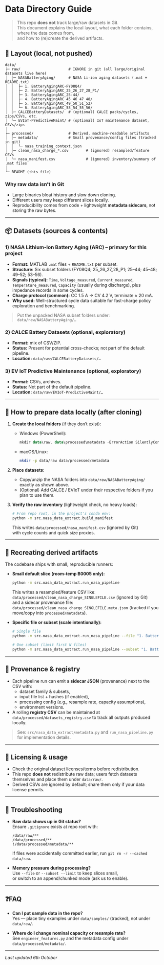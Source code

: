 # Data Directory Guide

> This repo **does not** track large/raw datasets in Git.  
> This document explains the local layout, what each folder contains, where the data comes from,  
> and how to (re)create the derived artifacts.

## 📁 Layout (local, not pushed)

```
data/
├─ raw/                      # IGNORE in git (all large/original datasets live here)
│  ├─ NASABatteryAging/      # NASA Li-ion aging datasets (.mat + README.txt)
│  │  ├─ 1. BatteryAgingARC-FY08Q4/
│  │  ├─ 2. BatteryAgingARC_25_26_27_28_P1/
│  │  ├─ 3. BatteryAgingARC_25-44/
│  │  ├─ 4. BatteryAgingARC_45_46_47_48/
│  │  ├─ 5. BatteryAgingARC_49_50_51_52/
│  │  └─ 6. BatteryAgingARC_53_54_55_56/
│  ├─ CALCEBatteryDatasets/  # (optional) CALCE packs/cycles, zips/CSVs, etc.
│  └─ EVIoT-PredictiveMaint/ # (optional) IoT maintenance dataset, CSVs/zips
│
├─ processed/                # Derived, machine-readable artifacts
│  ├─ metadata/              # Small provenance/config files (tracked in git)
│  │  └─ nasa_training_context.json
│  ├─ clean_nasa_charge_*.csv        # (ignored) resampled/feature CSVs
│  └─ nasa_manifest.csv              # (ignored) inventory/summary of .mat files
│
└─ README (this file)
```

### Why raw data isn’t in Git
- Large binaries bloat history and slow down cloning.
- Different users may keep different slices locally.
- Reproducibility comes from code + lightweight **metadata sidecars**, not storing the raw bytes.

---

## 📦 Datasets (sources & contents)

### 1) NASA Lithium-Ion Battery Aging (ARC) – **primary for this project**
- **Format:** MATLAB `.mat` files + `README.txt` per subset.
- **Structure:** Six subset folders (FY08Q4; 25_26_27_28_P1; 25–44; 45–48; 49–52; 53–56).
- **Signals (typical):** `Time`, `Voltage_measured`, `Current_measured`, `Temperature_measured`, `Capacity` (usually during discharge), plus impedance records in some cycles.
- **Charge protocol (common):** CC 1.5 A → CV 4.2 V, terminate ≈ 20 mA.
- **Why used:** Well-structured cycle data suitable for fast-charge policy exploration and benchmarking.

> Put the unpacked NASA subset folders under:  
> `data/raw/NASABatteryAging/…`

### 2) CALCE Battery Datasets (optional, exploratory)
- **Format:** mix of CSV/ZIP.
- **Status:** Present for potential cross-checks; not part of the default pipeline.
- **Location:** `data/raw/CALCEBatteryDatasets/…`

### 3) EV IoT Predictive Maintenance (optional, exploratory)
- **Format:** CSVs, archives.
- **Status:** Not part of the default pipeline.
- **Location:** `data/raw/EVIoT-PredictiveMaint/…`

---

## 🔁 How to prepare data locally (after cloning)

1. **Create the local folders** (if they don’t exist):
   - Windows (PowerShell):  
     ```powershell
     mkdir data\raw, data\processed\metadata -ErrorAction SilentlyContinue
     ```
   - macOS/Linux:  
     ```bash
     mkdir -p data/raw data/processed/metadata
     ```

2. **Place datasets**:
   - Copy/unzip the NASA folders into `data/raw/NASABatteryAging/` exactly as shown above.
   - (Optional) Add CALCE / EVIoT under their respective folders if you plan to use them.

3. **Verify the raw inventory** (lightweight check, no heavy loads):
   ```bash
   # From repo root, in the project's conda env:
   python -m src.nasa_data_extract.build_manifest
   ```
   This writes `data/processed/nasa_manifest.csv` (ignored by Git)  
   with cycle counts and quick size proxies.

---

## 🧪 Recreating derived artifacts

The codebase ships with small, reproducible runners:

- **Small default slice (room-temp B0005 only):**
  ```bash
  python -m src.nasa_data_extract.run_nasa_pipeline
  ```
  This writes a resampled/feature CSV like:  
  `data/processed/clean_nasa_charge_SINGLEFILE.csv` (ignored by Git)  
  and a sidecar provenance file:  
  `data/processed/clean_nasa_charge_SINGLEFILE.meta.json` (tracked if you move/copy into `processed/metadata`).

- **Specific file or subset (scale intentionally):**
  ```bash
  # Single file
  python -m src.nasa_data_extract.run_nasa_pipeline --file "1. BatteryAgingARC-FY08Q4/B0005.mat"

  # One subset (limit first N files)
  python -m src.nasa_data_extract.run_nasa_pipeline --subset "1. BatteryAgingARC-FY08Q4" --limit 2
  ```

---

## 🧾 Provenance & registry

- Each pipeline run can emit a **sidecar JSON** (provenance) next to the CSV with:
  - dataset family & subsets,
  - input file list + hashes (if enabled),
  - processing config (e.g., resample rate, capacity assumptions),
  - environment versions.
- A rolling **registry CSV** can be maintained at `data/processed/datasets_registry.csv` to track all outputs produced locally.

> See: `src/nasa_data_extract/metadata.py` and `run_nasa_pipeline.py` for implementation details.

---

## 🔐 Licensing & usage

- Check the original dataset licenses/terms before redistribution.
- This repo **does not** redistribute raw data; users fetch datasets themselves and place them under `data/raw/`.
- Derived CSVs are ignored by default; share them only if your data license permits.

---

## 🧰 Troubleshooting

- **Raw data shows up in Git status?**  
  Ensure `.gitignore` exists at repo root with:
  ```
  /data/raw/**
  /data/processed/**
  !/data/processed/metadata/**
  ```
  If files were accidentally committed earlier, run `git rm -r --cached data/raw`.

- **Memory pressure during processing?**  
  Use `--file` or `--subset --limit` to keep slices small,  
  or switch to an append/chunked mode (ask us to enable).

---

## ❓FAQ

- **Can I put sample data in the repo?**  
  Yes — place tiny examples under `data/samples/` (tracked), not under `data/raw/`.

- **Where do I change nominal capacity or resample rate?**  
  See `engineer_features.py` and the metadata config under `data/processed/metadata/`.

---

*Last updated 6th October*
